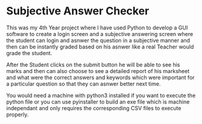 # Subjective Answer Checker

This was my 4th Year project where I have used Python to develop a GUI software to create a login screen and a subjective answering screen where the student can login and asnwer the question in a subjective manner and then can be instantly graded based on his asnwer like a real Teacher would grade the student. 

After the Student clicks on the submit button he will be able to see his marks and then can also choose to see a detailed report of his marksheet and what were the correct answers and keywords which were important for a particular question so that they can asnwer better next time.

You would need a machine with python3 installed if you want to execute the python file or you can use pyinstaller to build an exe file which is machine independant and only requires the corresponding CSV files to execute properly.